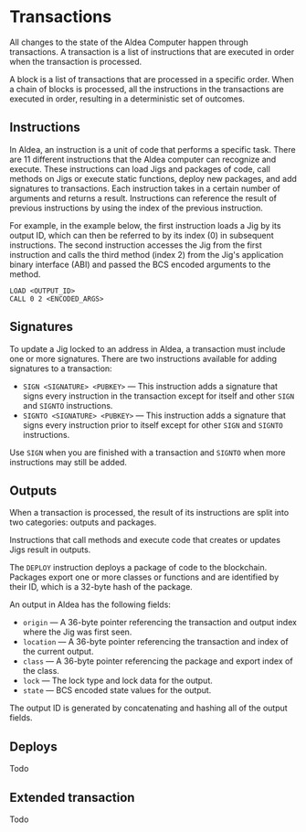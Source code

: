 # Transactions

All changes to the state of the Aldea Computer happen through transactions. A transaction is a list of instructions that are executed in order when the transaction is processed.

A block is a list of transactions that are processed in a specific order. When a chain of blocks is processed, all the instructions in the transactions are executed in order, resulting in a deterministic set of outcomes.

## Instructions

In Aldea, an instruction is a unit of code that performs a specific task. There are 11 different instructions that the Aldea computer can recognize and execute. These instructions can load Jigs and packages of code, call methods on Jigs or execute static functions, deploy new packages, and add signatures to transactions. Each instruction takes in a certain number of arguments and returns a result. Instructions can reference the result of previous instructions by using the index of the previous instruction.

For example, in the example below, the first instruction loads a Jig by its output ID, which can then be referred to by its index (0) in subsequent instructions. The second instruction accesses the Jig from the first instruction and calls the third method (index 2) from the Jig's application binary interface (ABI) and passed the BCS encoded arguments to the method.

```
LOAD <OUTPUT_ID>
CALL 0 2 <ENCODED_ARGS>
```

## Signatures

To update a Jig locked to an address in Aldea, a transaction must include one or more signatures. There are two instructions available for adding signatures to a transaction:


- `SIGN <SIGNATURE> <PUBKEY>` &mdash; This instruction adds a signature that signs every instruction in the transaction except for itself and other `SIGN` and `SIGNTO` instructions.
- `SIGNTO <SIGNATURE> <PUBKEY>` &mdash; This instruction adds a signature that signs every instruction prior to itself except for other `SIGN` and `SIGNTO` instructions.

Use `SIGN` when you are finished with a transaction and `SIGNTO` when more instructions may still be added.

## Outputs

When a transaction is processed, the result of its instructions are split into two categories: outputs and packages.

Instructions that call methods and execute code that creates or updates Jigs result in outputs.

The `DEPLOY` instruction deploys a package of code to the blockchain. Packages export one or more classes or functions and are identified by their ID, which is a 32-byte hash of the package.

An output in Aldea has the following fields:

- `origin` &mdash; A 36-byte pointer referencing the transaction and output index where the Jig was first seen.
- `location` &mdash; A 36-byte pointer referencing the transaction and index of the current output.
- `class` &mdash; A 36-byte pointer referencing the package and export index of the class.
- `lock` &mdash; The lock type and lock data for the output.
- `state` &mdash; BCS encoded state values for the output.

The output ID is generated by concatenating and hashing all of the output fields.

## Deploys

Todo

## Extended transaction

Todo